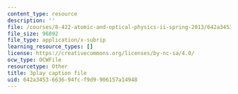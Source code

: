 ```yaml
---
content_type: resource
description: ''
file: /courses/8-422-atomic-and-optical-physics-ii-spring-2013/642a3453663694fcf9d9906157a14948_zfBXJQ-i6p8.srt
file_size: 96892
file_type: application/x-subrip
learning_resource_types: []
license: https://creativecommons.org/licenses/by-nc-sa/4.0/
ocw_type: OCWFile
resourcetype: Other
title: 3play caption file
uid: 642a3453-6636-94fc-f9d9-906157a14948
---
```

